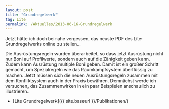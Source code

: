 ```yaml
---
layout: post
title: "Grundregelwerk"
tag: Lite
permalink: /Aktuelles/2013-06-16-Grundregelwerk
---
```


Jetzt hätte ich doch beinahe vergessen, das neuste PDF des Lite Grundregelwerks online zu stellen&hellip;

Die Ausrüstungsregeln wurden überarbeitet, so dass jetzt Ausrüstung nicht nur Boni auf Profilwerte, sondern auch auf die Zähigkeit geben kann. Zudem kann Ausrüstung multiple Boni geben. Damit ist ein großer Schritt gemacht, um Spezialregeln wie das Raumkampfsystem überflüssig zu machen. Jetzt müssen sich die neuen Ausrüstungsregeln zusammen mit dem Konfliktsystem auch in der Praxis bewähren. Demnächst werde ich versuchen, das Zusammenwirken in ein paar Beispielen anschaulich zu illustrieren.

- [Lite Grundregelwerk]({{ site.baseurl }}/Publikationen/)


